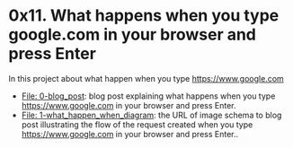# 0x11. What happens when you type google.com in your browser and press Enter

In this project about what happen when you type https://www.google.com

- [File: 0-blog_post](0x11-what_happens_when_your_type_google_com_in_your_browser_and_press_enter/0-blog_post): blog post explaining what happens when you type https://www.google.com in your browser and press Enter.
- [File: 1-what_happen_when_diagram](0x11-what_happens_when_your_type_google_com_in_your_browser_and_press_enter/1-what_happen_when_diagram): the URL of image schema to blog post illustrating the flow of the request created
	when you type https://www.google.com in your browser and press Enter..
